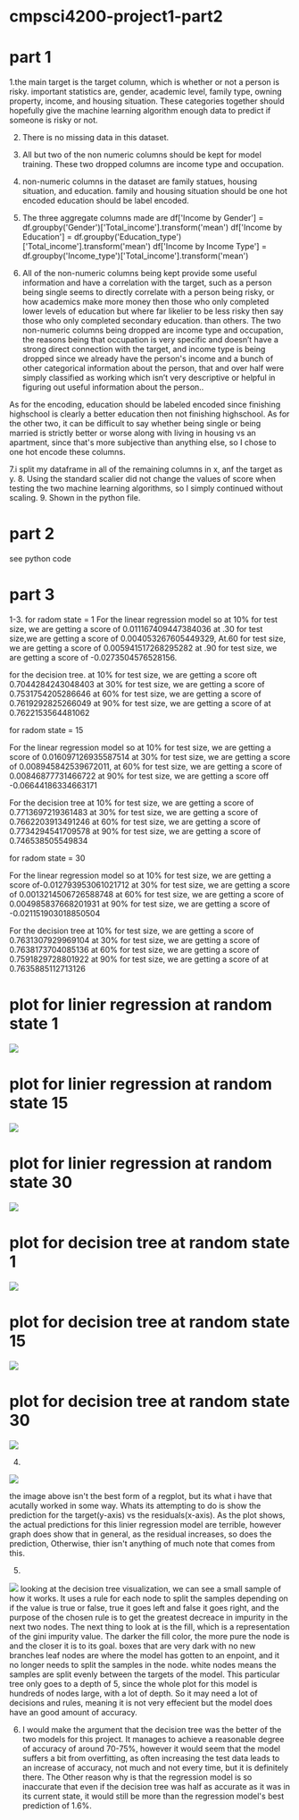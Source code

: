 # cmpsci4200-project1-part2

# part 1
1.the main target is the target column, which is whether or not a person is risky.
important statistics are, gender, academic level, family type, owning property, income, and housing situation.
These categories together should hopefully give the machine learning algorithm  enough data to predict if someone is risky or not.

2. There is no missing data in this dataset.

3. All but two of the non numeric columns should be kept for model training. These two dropped columns are income type and occupation. 

4. non-numeric columns in the dataset are family statues, housing situation, and education.
family and housing situation should be one hot encoded
education should be label encoded.

5. The three aggregate columns made are 
df['Income by Gender'] = df.groupby('Gender')['Total_income'].transform('mean')
df['Income by Education'] = df.groupby('Education_type')['Total_income'].transform('mean')
df['Income by Income Type'] = df.groupby('Income_type')['Total_income'].transform('mean')

6. All of the non-numeric columns being kept provide some useful information and have a correlation with the target, such as a person being single seems to directly correlate with a person being risky, or how academics make more money then those who only completed lower levels of education but where far likelier to be less risky then say those who only completed secondary education.  than others. The two non-numeric columns being dropped are income type and occupation, the reasons being that occupation is very specific and doesn’t have a strong direct connection with the target, and income type is being dropped since we already have the person's income and a bunch of other categorical information about the person, that and over half were simply classified as working which isn’t very descriptive or helpful in figuring out useful information about the person..

As for the encoding, education should be labeled encoded since finishing highschool is clearly a better education then not finishing highschool. As for the other two, it can be difficult to say whether being single or being married is strictly better or worse along with living in housing vs an apartment, since that's more subjective than anything else, so I chose to one hot encode these columns. 

7.i split my dataframe in all of the remaining columns in x, anf the target as y.
8. Using the standard scalier did not change the values of score when testing the two machine learning algorithms, so I simply continued without scaling. 
9.  Shown in the python file.

# part 2
see python code

# part 3
1-3.
for radom state = 1
For the linear regression model
so at 10% for test size, we are getting a score of 0.011167409447384036
at .30  for test size,we are getting a score of 0.004053267605449329, 
At.60  for test size, we are getting a score of 0.005941517268295282
at .90  for test size, we are getting a score of -0.0273504576528156.


for the decision tree.
at 10%  for test size, we are getting a score oft 0.7044284243048403
at 30%  for test size, we are getting a score of 0.7531754205286646
at 60%  for test size, we are getting a score of 0.7619292825266049
at 90%  for test size, we are getting a score of at 0.7622153564481062



for radom state = 15

For the linear regression model
so at 10%  for test size, we are getting a score of 0.016097126935587514
at 30% for test size, we are getting a score of 0.008945842539672011, 
at 60% for test size, we are getting a score of 0.00846877731466722
at 90% for test size, we are getting a score off -0.06644186334663171 


For the decision tree
at 10% for test size, we are getting a score of 0.7713697219361483
at 30% for test size, we are getting a score of 0.7662203913491246
at 60% for test size, we are getting a score of 0.7734294541709578
at 90% for test size, we are getting a score of 0.746538505549834





for radom state = 30

For the linear regression model
so at 10% for test size, we are getting a score of-0.012793953061021712
at 30% for test size, we are getting a score of 0.0013214506726588748
at 60% for test size, we are getting a score of 0.004985837668201931
at  90% for test size, we are getting a score of -0.021151903018850504 


For the decision tree
at 10% for test size, we are getting a score of 0.7631307929969104
at 30% for test size, we are getting a score of 0.7638173704085136
at 60% for test size, we are getting a score of 0.7591829728801922
at 90% for test size, we are getting a score of at 0.7635885112713126

# plot for linier regression at random state 1

![](/linierregvstestinc.PNG)


# plot for linier regression at random state 15

![](/linierregvstestinc15.PNG)


# plot for linier regression at random state 30

![](/linierregvstestinc30.PNG)


# plot for decision tree at random state 1

![](/treevstestinc.PNG)


# plot for decision tree at random state 15

![](/treevstestinc15.PNG)


# plot for decision tree at random state 30

![](/treevstestinc30.PNG)


4. 

![](/linierregvstestinc.PNG)

the image above isn't the best form of a regplot, but its what i have that acutally worked in some way. Whats its attempting to do is show the prediction for the target(y-axis) vs the residuals(x-axis). As the plot shows, the actual predictions for this linier regression model are terrible, however graph does show that in general, as the residual increases, so does the prediction, Otherwise, thier isn't anything of much note that comes from this.




5.
![](/2.png)
looking at the decision tree visualization, we can see a small sample of how it works. It uses a rule for each node to split the samples depending on if the value is true or false, true it goes left and false it goes right, and the purpose of the chosen rule is to get the greatest decreace in impurity in the next two nodes. The next thing to look at is the fill, which is a representation of the gini impurity value. The darker the fill color, the more pure the node is and the closer it is to its goal. boxes that are very dark with no new branches leaf nodes are where the model has gotten to an enpoint, and it no longer needs to split the samples in the node. white nodes means the samples are split evenly between the targets of the model. This particular tree only goes to a depth of 5, since the whole plot for this model is hundreds of nodes large, with a lot of depth. So it may need a lot of decisions and rules, meaning it is not very effecient but the model does have an good amount of accuracy.

6. I would make the argument that the decision tree was the better of the two models for this project. It manages to achieve a reasonable degree of accuracy of around 70-75%, however it would seem that the model suffers a bit from overfitting, as often increasing the test data leads to an increase of accuracy, not much and not every time, but it is definitely there.  The Other reason why is that the regression model is so inaccurate that even if the decision tree was half as  accurate as it was in its current state, it would still be more than the regression model's best prediction of 1.6%.

